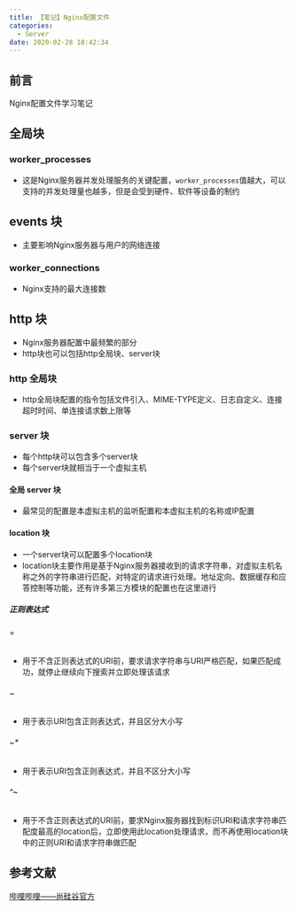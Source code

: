 ```yaml
---
title: 【笔记】Nginx配置文件
categories:
  - Server
date: 2020-02-28 18:42:34
---
```


## 前言

Nginx配置文件学习笔记

<!-- more -->

## 全局块

### worker\_processes

- 这是Nginx服务器并发处理服务的关键配置，`worker_processes`值越大，可以支持的并发处理量也越多，但是会受到硬件、软件等设备的制约

## events 块

- 主要影响Nginx服务器与用户的网络连接

### worker\_connections

- Nginx支持的最大连接数

## http 块

- Nginx服务器配置中最频繁的部分
- http块也可以包括http全局块、server块

### http 全局块

- http全局块配置的指令包括文件引入、MIME-TYPE定义、日志自定义、连接超时时间、单连接请求数上限等

### server 块

- 每个http块可以包含多个server块
- 每个server块就相当于一个虚拟主机

#### 全局 server 块

- 最常见的配置是本虚拟主机的监听配置和本虚拟主机的名称或IP配置

#### location 块

- 一个server块可以配置多个location块
- location块主要作用是基于Nginx服务器接收到的请求字符串，对虚拟主机名称之外的字符串进行匹配，对特定的请求进行处理。地址定向、数据缓存和应答控制等功能，还有许多第三方模块的配置也在这里进行

##### 正则表达式

###### =

- 用于不含正则表达式的URI前，要求请求字符串与URI严格匹配，如果匹配成功，就停止继续向下搜索并立即处理该请求

###### ~

- 用于表示URI包含正则表达式，并且区分大小写

###### ~\*

- 用于表示URI包含正则表达式，并且不区分大小写

###### ^~

- 用于不含正则表达式的URI前，要求Nginx服务器找到标识URI和请求字符串匹配度最高的location后，立即使用此location处理请求，而不再使用location块中的正则URI和请求字符串做匹配

## 参考文献

[哔哩哔哩——尚硅谷官方](https://www.bilibili.com/video/av68136734)

